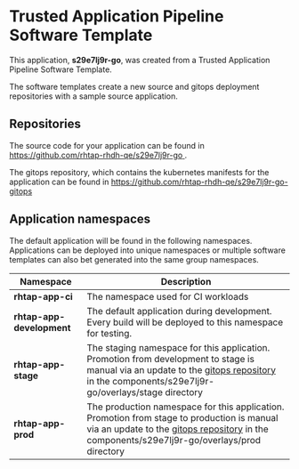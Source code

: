 # Trusted Application Pipeline Software Template

This application, **s29e7lj9r-go**, was created from a Trusted Application Pipeline Software Template.

The software templates create a new source and gitops deployment repositories with a sample source application. 

## Repositories

The source code for your application can be found in [https://github.com/rhtap-rhdh-qe/s29e7lj9r-go ](https://github.com/rhtap-rhdh-qe/s29e7lj9r-go ).
 
The gitops repository, which contains the kubernetes manifests for the application can be found in 
[https://github.com/rhtap-rhdh-qe/s29e7lj9r-go-gitops ](https://github.com/rhtap-rhdh-qe/s29e7lj9r-go-gitops ) 

## Application namespaces 

The default application will be found in the following namespaces. Applications can be deployed into unique namespaces or multiple software templates can also bet generated into the same group namespaces.  

|  Namespace   |  Description   |  
| -------- | -------- |
| **rhtap-app-ci** | The namespace used for CI workloads |
| **rhtap-app-development** | The default application during development. Every build will be deployed to this namespace for testing. |
| **rhtap-app-stage** | The staging namespace for this application. Promotion from development to stage is manual via an update to the [gitops repository](https://github.com/rhtap-rhdh-qe/s29e7lj9r-go-gitops ) in the components/s29e7lj9r-go/overlays/stage directory |
| **rhtap-app-prod** | The production namespace for this application. Promotion from stage to production is manual via an update to the [gitops repository](https://github.com/rhtap-rhdh-qe/s29e7lj9r-go-gitops ) in the components/s29e7lj9r-go/overlays/prod directory |